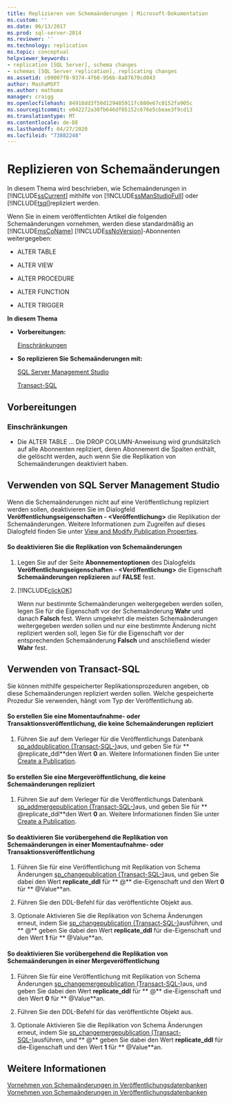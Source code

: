 ```yaml
---
title: Replizieren von Schemaänderungen | Microsoft-Dokumentation
ms.custom: ''
ms.date: 06/13/2017
ms.prod: sql-server-2014
ms.reviewer: ''
ms.technology: replication
ms.topic: conceptual
helpviewer_keywords:
- replication [SQL Server], schema changes
- schemas [SQL Server replication], replicating changes
ms.assetid: c09007f0-9374-4f60-956b-8a87670cd043
author: MashaMSFT
ms.author: mathoma
manager: craigg
ms.openlocfilehash: 84918dd3f50d129485911fc880e67c0152fa905c
ms.sourcegitcommit: e042272a38fb646df05152c676e5cbeae3f9cd13
ms.translationtype: MT
ms.contentlocale: de-DE
ms.lasthandoff: 04/27/2020
ms.locfileid: "73882248"
---
```

# <a name="replicate-schema-changes"></a>Replizieren von Schemaänderungen
  In diesem Thema wird beschrieben, wie Schemaänderungen in [!INCLUDE[ssCurrent](../../../includes/sscurrent-md.md)] mithilfe von [!INCLUDE[ssManStudioFull](../../../includes/ssmanstudiofull-md.md)] oder [!INCLUDE[tsql](../../../includes/tsql-md.md)]repliziert werden.  
  
 Wenn Sie in einem veröffentlichten Artikel die folgenden Schemaänderungen vornehmen, werden diese standardmäßig an [!INCLUDE[msCoName](../../../includes/msconame-md.md)] [!INCLUDE[ssNoVersion](../../../includes/ssnoversion-md.md)]-Abonnenten weitergegeben:  
  
-   ALTER TABLE  
  
-   ALTER VIEW  
  
-   ALTER PROCEDURE  
  
-   ALTER FUNCTION  
  
-   ALTER TRIGGER  
  
 **In diesem Thema**  
  
-   **Vorbereitungen:**  
  
     [Einschränkungen](#Restrictions)  
  
-   **So replizieren Sie Schemaänderungen mit:**  
  
     [SQL Server Management Studio](#SSMSProcedure)  
  
     [Transact-SQL](#TsqlProcedure)  
  
##  <a name="before-you-begin"></a><a name="BeforeYouBegin"></a> Vorbereitungen  
  
###  <a name="limitations-and-restrictions"></a><a name="Restrictions"></a> Einschränkungen  
  
-   Die ALTER TABLE ... Die DROP COLUMN-Anweisung wird grundsätzlich auf alle Abonnenten repliziert, deren Abonnement die Spalten enthält, die gelöscht werden, auch wenn Sie die Replikation von Schemaänderungen deaktiviert haben.  
  
##  <a name="using-sql-server-management-studio"></a><a name="SSMSProcedure"></a> Verwenden von SQL Server Management Studio  
 Wenn die Schemaänderungen nicht auf eine Veröffentlichung repliziert werden sollen, deaktivieren Sie im Dialogfeld **Veröffentlichungseigenschaften - \<Veröffentlichung>** die Replikation der Schemaänderungen. Weitere Informationen zum Zugreifen auf dieses Dialogfeld finden Sie unter [View and Modify Publication Properties](view-and-modify-publication-properties.md).  
  
#### <a name="to-disable-replication-of-schema-changes"></a>So deaktivieren Sie die Replikation von Schemaänderungen  
  
1.  Legen Sie auf der Seite **Abonnementoptionen** des Dialogfelds **Veröffentlichungseigenschaften - \<Veröffentlichung>** die Eigenschaft **Schemaänderungen replizieren** auf **FALSE** fest.  
  
2.  [!INCLUDE[clickOK](../../../includes/clickok-md.md)]  
  
     Wenn nur bestimmte Schemaänderungen weitergegeben werden sollen, legen Sie für die Eigenschaft vor der Schemaänderung **Wahr** und danach **Falsch** fest. Wenn umgekehrt die meisten Schemaänderungen weitergegeben werden sollen und nur eine bestimmte Änderung nicht repliziert werden soll, legen Sie für die Eigenschaft vor der entsprechenden Schemaänderung **Falsch** und anschließend wieder **Wahr** fest.  
  
##  <a name="using-transact-sql"></a><a name="TsqlProcedure"></a> Verwenden von Transact-SQL  
 Sie können mithilfe gespeicherter Replikationsprozeduren angeben, ob diese Schemaänderungen repliziert werden sollen. Welche gespeicherte Prozedur Sie verwenden, hängt vom Typ der Veröffentlichung ab.  
  
#### <a name="to-create-a-snapshot-or-transactional-publication-that-does-not-replicate-schema-changes"></a>So erstellen Sie eine Momentaufnahme- oder Transaktionsveröffentlichung, die keine Schemaänderungen repliziert  
  
1.  Führen Sie auf dem Verleger für die Veröffentlichungs Datenbank [sp_addpublication &#40;Transact-SQL-&#41;](/sql/relational-databases/system-stored-procedures/sp-addpublication-transact-sql)aus, und geben Sie für ** \@replicate_ddl**den Wert **0** an. Weitere Informationen finden Sie unter [Create a Publication](create-a-publication.md).  
  
#### <a name="to-create-a-merge-publication-that-does-not-replicate-schema-changes"></a>So erstellen Sie eine Mergeveröffentlichung, die keine Schemaänderungen repliziert  
  
1.  Führen Sie auf dem Verleger für die Veröffentlichungs Datenbank [sp_addmergepublication &#40;Transact-SQL-&#41;](/sql/relational-databases/system-stored-procedures/sp-addmergepublication-transact-sql)aus, und geben Sie für ** \@replicate_ddl**den Wert **0** an. Weitere Informationen finden Sie unter [Create a Publication](create-a-publication.md).  
  
#### <a name="to-temporarily-disable-replicating-schema-changes-for-a-snapshot-or-transactional-publication"></a>So deaktivieren Sie vorübergehend die Replikation von Schemaänderungen in einer Momentaufnahme- oder Transaktionsveröffentlichung  
  
1.  Führen Sie für eine Veröffentlichung mit Replikation von Schema Änderungen [sp_changepublication &#40;Transact-SQL-&#41;](/sql/relational-databases/system-stored-procedures/sp-changepublication-transact-sql)aus, und geben Sie dabei den Wert **replicate_ddl** für ** \@** die-Eigenschaft und den Wert **0** für ** \@Value**an.  
  
2.  Führen Sie den DDL-Befehl für das veröffentlichte Objekt aus.  
  
3.  Optionale Aktivieren Sie die Replikation von Schema Änderungen erneut, indem Sie [sp_changepublication &#40;Transact-SQL-&#41;](/sql/relational-databases/system-stored-procedures/sp-changepublication-transact-sql)ausführen, und ** \@** geben Sie dabei den Wert **replicate_ddl** für die-Eigenschaft und den Wert **1** für ** \@Value**an.  
  
#### <a name="to-temporarily-disable-replicating-schema-changes-for-a-merge-publication"></a>So deaktivieren Sie vorübergehend die Replikation von Schemaänderungen in einer Mergeveröffentlichung  
  
1.  Führen Sie für eine Veröffentlichung mit Replikation von Schema Änderungen [sp_changemergepublication &#40;Transact-SQL-&#41;](/sql/relational-databases/system-stored-procedures/sp-changemergepublication-transact-sql)aus, und geben Sie dabei den Wert **replicate_ddl** für ** \@** die-Eigenschaft und den Wert **0** für ** \@Value**an.  
  
2.  Führen Sie den DDL-Befehl für das veröffentlichte Objekt aus.  
  
3.  Optionale Aktivieren Sie die Replikation von Schema Änderungen erneut, indem Sie [sp_changemergepublication &#40;Transact-SQL-&#41;](/sql/relational-databases/system-stored-procedures/sp-changemergepublication-transact-sql)ausführen, und ** \@** geben Sie dabei den Wert **replicate_ddl** für die-Eigenschaft und den Wert **1** für ** \@Value**an.  
  
## <a name="see-also"></a>Weitere Informationen  
 [Vornehmen von Schemaänderungen in Veröffentlichungsdatenbanken](make-schema-changes-on-publication-databases.md)   
 [Vornehmen von Schemaänderungen in Veröffentlichungsdatenbanken](make-schema-changes-on-publication-databases.md)  
  
  
